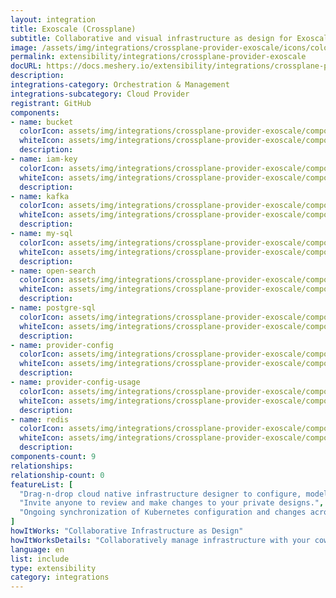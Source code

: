 ```yaml
---
layout: integration
title: Exoscale (Crossplane)
subtitle: Collaborative and visual infrastructure as design for Exoscale (Crossplane)
image: /assets/img/integrations/crossplane-provider-exoscale/icons/color/crossplane-provider-exoscale-color.svg
permalink: extensibility/integrations/crossplane-provider-exoscale
docURL: https://docs.meshery.io/extensibility/integrations/crossplane-provider-exoscale
description: 
integrations-category: Orchestration & Management
integrations-subcategory: Cloud Provider
registrant: GitHub
components: 
- name: bucket
  colorIcon: assets/img/integrations/crossplane-provider-exoscale/components/bucket/icons/color/bucket-color.svg
  whiteIcon: assets/img/integrations/crossplane-provider-exoscale/components/bucket/icons/white/bucket-white.svg
  description: 
- name: iam-key
  colorIcon: assets/img/integrations/crossplane-provider-exoscale/components/iam-key/icons/color/iam-key-color.svg
  whiteIcon: assets/img/integrations/crossplane-provider-exoscale/components/iam-key/icons/white/iam-key-white.svg
  description: 
- name: kafka
  colorIcon: assets/img/integrations/crossplane-provider-exoscale/components/kafka/icons/color/kafka-color.svg
  whiteIcon: assets/img/integrations/crossplane-provider-exoscale/components/kafka/icons/white/kafka-white.svg
  description: 
- name: my-sql
  colorIcon: assets/img/integrations/crossplane-provider-exoscale/components/my-sql/icons/color/my-sql-color.svg
  whiteIcon: assets/img/integrations/crossplane-provider-exoscale/components/my-sql/icons/white/my-sql-white.svg
  description: 
- name: open-search
  colorIcon: assets/img/integrations/crossplane-provider-exoscale/components/open-search/icons/color/open-search-color.svg
  whiteIcon: assets/img/integrations/crossplane-provider-exoscale/components/open-search/icons/white/open-search-white.svg
  description: 
- name: postgre-sql
  colorIcon: assets/img/integrations/crossplane-provider-exoscale/components/postgre-sql/icons/color/postgre-sql-color.svg
  whiteIcon: assets/img/integrations/crossplane-provider-exoscale/components/postgre-sql/icons/white/postgre-sql-white.svg
  description: 
- name: provider-config
  colorIcon: assets/img/integrations/crossplane-provider-exoscale/components/provider-config/icons/color/provider-config-color.svg
  whiteIcon: assets/img/integrations/crossplane-provider-exoscale/components/provider-config/icons/white/provider-config-white.svg
  description: 
- name: provider-config-usage
  colorIcon: assets/img/integrations/crossplane-provider-exoscale/components/provider-config-usage/icons/color/provider-config-usage-color.svg
  whiteIcon: assets/img/integrations/crossplane-provider-exoscale/components/provider-config-usage/icons/white/provider-config-usage-white.svg
  description: 
- name: redis
  colorIcon: assets/img/integrations/crossplane-provider-exoscale/components/redis/icons/color/redis-color.svg
  whiteIcon: assets/img/integrations/crossplane-provider-exoscale/components/redis/icons/white/redis-white.svg
  description: 
components-count: 9
relationships: 
relationship-count: 0
featureList: [
  "Drag-n-drop cloud native infrastructure designer to configure, model, and deploy your workloads.",
  "Invite anyone to review and make changes to your private designs.",
  "Ongoing synchronization of Kubernetes configuration and changes across any number of clusters."
]
howItWorks: "Collaborative Infrastructure as Design"
howItWorksDetails: "Collaboratively manage infrastructure with your coworkers synchronously sharing the same designs."
language: en
list: include
type: extensibility
category: integrations
---
```

